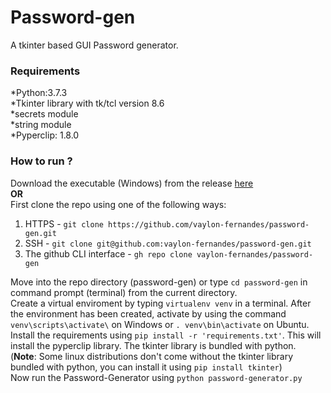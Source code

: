 <h1>Password-gen</h1>

A tkinter based GUI Password generator.

<h3>Requirements</h3>
*Python:3.7.3<br>
*Tkinter library with tk/tcl version 8.6<br>
*secrets module<br>
*string module<br>
*Pyperclip: 1.8.0

### How to run ? 
Download the executable (Windows) from the release [here](https://github.com/vaylon-fernandes/password-gen/releases/tag/v1.0.0) <br> 
**OR** <br>
First clone the repo using one of the following ways:
1. HTTPS - ```git clone https://github.com/vaylon-fernandes/password-gen.git```
2. SSH - ```git clone git@github.com:vaylon-fernandes/password-gen.git```
3. The github CLI interface - ```gh repo clone vaylon-fernandes/password-gen``` <br>


Move into the repo directory (password-gen) or type ```cd password-gen``` in command prompt (terminal) from the current directory. 
<br> Create a virtual enviroment by typing  ```virtualenv venv``` in a terminal. After the environment has been created, activate by using the command ```venv\scripts\activate\``` on Windows or ```. venv\bin\activate``` on Ubuntu.<br>
Install the requirements using ```pip install -r 'requirements.txt'```. This will install the pyperclip library. The tkinter library is bundled with python.<br>
(**Note**: Some linux distributions don't come without the tkinter library bundled with python, you can install it using ```pip install tkinter```)<br>
Now run the Password-Generator using ```python password-generator.py```
